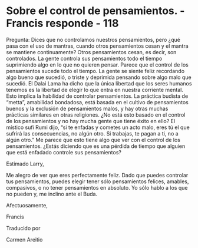 # Sobre el control de pensamientos. - Francis responde - 118

Pregunta: Dices que no controlamos nuestros pensamientos, pero ¿qué pasa con el uso de mantras, cuando otros pensamientos cesan y el mantra se mantiene continuamente? Otros pensamientos cesan, es decir, son controlados. La gente controla sus pensamientos todo el tiempo suprimiendo algo en lo que no quieren pensar. Parece que el control de los pensamientos sucede todo el tiempo. La gente se siente feliz recordando algo bueno que sucedió, o triste y deprimida pensando sobre algo malo que sucedió. El Dalai Lama ha dicho que la única libertad que los seres humanos tenemos es la libertad de elegir lo que entra en nuestra corriente mental. Esto implica la habilidad de controlar pensamientos. La práctica budista de “metta”, amabilidad bondadosa, está basada en el cultivo de pensamientos buenos y la exclusión de pensamientos malos, y hay otras muchas prácticas similares en otras religiones. ¿No está esto basado en el control de los pensamientos y no hay mucha gente que tiene éxito en ello? El místico sufi Rumi dijo, “si te enfadas y cometes un acto malo, eres tú el que sufrirá las consecuencias, no algún otro. Si trabajas, te pagan a ti, no a algún otro.” Me parece que esto tiene algo que ver con el control de los pensamientos. ¿Estás diciendo que es una pérdida de tiempo que alguien que está enfadado controle sus pensamientos?

Estimado Larry,

Me alegro de ver que eres perfectamente feliz. Dado que puedes controlar tus pensamientos, puedes elegir tener sólo pensamientos felices, amables, compasivos, o no tener pensamientos en absoluto. Yo sólo hablo a los que no pueden y, me inclino ante el Buda.

Afectuosamente, 

Francis 

Traducido por 

Carmen Areitio

